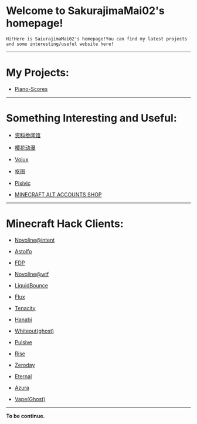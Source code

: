 # Welcome to SakurajimaMai02's homepage!

```
Hi!Here is SaiurajimaMai02's homepage!You can find my latest projects and some interesting/useful website here!
```
---

# My Projects: 

- [Piano-Scores](https://github.com/sakurajimamai02/piano-scores)

---

# Something Interesting and Useful:

- [资料参闻馆](https://ubc26.github.io/links/menu.html)

- [樱花动漫](https://yhdm.nl)

- [Voiux](https://tuku.voiux.com)

- [抠图](https://remove.bg)

- [Pixivic](https://xm.sb)

- [MINECRAFT ALT ACCOUNTS SHOP](alts.top)

---

# Minecraft Hack Clients:

- [Novoline@intent](intent.store)

- [Astolfo](astolfo.lgbt)

- [FDP](getfdp.today)

- [Novoline@wtf](novoline.wtf)

- [LiquidBounce](liquidbounce.net)

- [Flux](flux.today)

- [Tenacity](intent.store)

- [Hanabi](https://hanabi.life)

- [Whiteout(ghost)](https://andromeda.wtf)

- [Pulsive](intent.store)

- [Rise](intent.store)

- [Zeroday](intent.store)

- [Eternal](intent.store)

- [Azura](intent.store)

- [Vape(Ghost)](Vape.gg)

---

**To be continue.**
